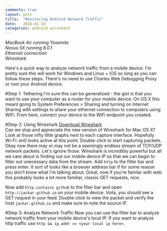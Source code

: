 ```yaml
---
comments: true
layout: post
title:  "Monitoring Android Network Traffic"
date:   2016-01-10
categories: android wireshark
---
```

*MacBook Air running Yosemite*  
*Nexus 5X running 6.0.1*  
*Ethernet connection*  
*Wireshark*  

Here's a quick way to analyze network traffic from a mobile device. I'm pretty sure this will work for Windows and Linux + iOS so long as you can follow these steps. There's no need to use Charles Web Debugging Proxy or root your Android device.

#Step 1: Tethering
I'm sure this can be generalized - the gist is that you want to use your computer as a router for your mobile device. On OS X this meant going to System Preferences > Sharing and turning on Internet Sharing with settings to share your ethernet connection to computers using WiFi. From here, connect your device to the WiFi endpoint you created.

#Step 2: Using Wireshark
[Download Wireshark](https://www.wireshark.org/download.html)  
Can we stop and appreciate the new version of Wireshark for Mac OS X? Look at those nifty little graphs next to each capture interface. Hopefully Wi-Fi: en0 looks active at this point. Double-click to start capturing packets. Okay now there may or may not be a seemingly endless stream of TCP/UDP network packets. Let's ignore those. Wireshark is incredibly powerful but all we care about is finding out our mobile device IP so that we can begin to filter out unecessary data from the stream. Add `http` to the filter bar and press enter. It sort of looks like a browser address bar if for some reason you don't know what I'm talking about. Great, now if you're familar with web this probably looks a lot more familiar, classic GET requests, nice.  

Now add `http.contains github` to the filter bar and open `http://jackar.github.io` on your mobile device. Voila, you should see a GET request in your feed. Double-click to view the packet and verify the host `jackar.github.io` and make sure to note the source IP.

#Step 3: Analyze Network Traffic
Now you can use the filter bar to analyze network traffic from your mobile device's local IP. If you want to analyze http traffic use `http && ip.addr == <your local ip here>`.